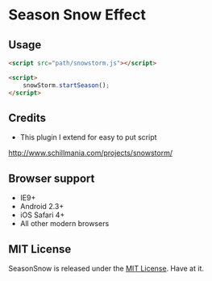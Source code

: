 # Season Snow Effect

## Usage
```html
<script src="path/snowstorm.js"></script>
```

```html
<script>
	snowStorm.startSeason();
</script>
```

## Credits

 - This plugin I extend for easy to put script 

http://www.schillmania.com/projects/snowstorm/

## Browser support

+ IE9+
+ Android 2.3+
+ iOS Safari 4+
+ All other modern browsers

## MIT License

SeasonSnow is released under the [MIT License](http://desandro.mit-license.org/). Have at it.

